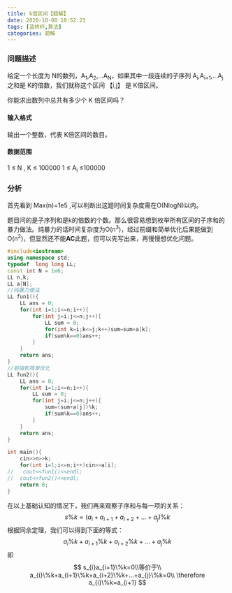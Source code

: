 ```yaml
---
title: k倍区间【题解】
date: 2020-10-08 18:52:23
tags: [蓝桥杯,算法]
categories: 题解
---
```


### 问题描述

给定一个长度为 N的数列，A<sub>1</sub>,A<sub>2</sub>,…A<sub>N</sub>，如果其中一段连续的子序列 A<sub>i</sub>,A<sub>i+1</sub>,…A<sub>j</sub>之和是 K的倍数，我们就称这个区间 【i,j】 是 K倍区间。

你能求出数列中总共有多少个 K 倍区间吗？

#### 输入格式

输出一个整数，代表 K倍区间的数目。

#### 数据范围

1 ≤ N , K ≤ 100000
1 ≤ A<sub>i</sub> ≤100000

### 分析

首先看到 Max(n)=1e5 ,可以判断出这题时间复杂度需在O(NlogN)以内。

题目问的是子序列和是k的倍数的个数。那么很容易想到枚举所有区间的子序和的暴力做法。纯暴力的话时间复杂度为O(n<sup>3</sup>)，经过前缀和简单优化后果能做到O(n<sup>2</sup>)，但显然还不能**AC**此题，但可以先写出来，再慢慢想优化问题。

```c++
#include<iostream>
using namespace std;
typedef  long long LL;
const int N = 1e6;
LL n,k;
LL a[N];
//纯暴力做法 
LL fun1(){
	LL ans = 0;
	for(int i=1;i<=n;i++){
		for(int j=i;j<=n;j++){
			LL sum = 0;
			for(int k=i;k<=j;k++)sum=sum+a[k];
			if(sum%k==0)ans++; 
		}
	}
	return ans;
}
//前缀和简单优化 
LL fun2(){
	LL ans = 0;
	for(int i=1;i<=n;i++){
		LL sum = 0;
		for(int j=i;j<=n;j++){
			sum=(sum+a[j])%k;
			if(sum%k==0)ans++; 
		}
	}
	return ans;
}

int main(){
	cin>>n>>k;
	for(int i=1;i<=n;i++)cin>>a[i];
//   cout<<fun1()<<endl;
//	cout<<fun2()<<endl;
	return 0;
} 
```

在以上基础认知的情况下，我们再来观察子序和与每一项的关系：
$$
s\%k=(a_{i}+a_{i+1}+a_{i+2}+...+a_{j})\%k
$$
根据同余定理，我们可以得到下面的等式：
$$
a_{i}\%k+a_{i+1}\%k+a_{i+2}\%k+...+a_{j}\%k
$$
即
$$
s_{i}a_{i+1}\%k=0\\等价于\\
a_{i}\%k+a_{i+1}\%k+a_{i+2}\%k+...+a_{j}\%k=0\\
\therefore a_{i}\%k=a_{i+1}
$$
